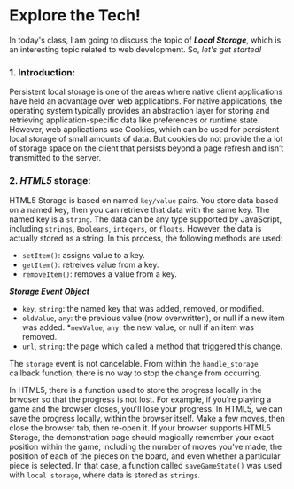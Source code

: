 # Explore the Tech!

In today's class, I am going to discuss the topic of ***Local Storage***, which is an interesting topic related to web development. So, _let's get started!_

### 1. Introduction:
Persistent local storage is one of the areas where native client applications have held an advantage over web applications. For native applications, the operating system typically provides an abstraction layer for storing and retrieving application-specific data like preferences or runtime state. However, web applications use Cookies, which can be used for persistent local storage of small amounts of data. But cookies do not provide the a lot of storage space on the client that persists beyond a page refresh and isn’t transmitted to the server.

### 2. _HTML5_ storage:
HTML5 Storage is based on named `key/value` pairs. You store data based on a named key, then you can retrieve that data with the same key. The named key is a `string`. The data can be any type supported by JavaScript, including `strings`, `Booleans`, `integers`, or `floats`. However, the data is actually stored as a string. In this process, the following methods are used:
* `setItem()`: assigns value to a key.
* `getItem()`: retreives value from a key.
* `removeItem()`: removes a value from a key.

***Storage Event Object***
* `key`, `string`:	the named key that was added, removed, or modified.
* `oldValue`,	`any`:	the previous value (now overwritten), or null if a new item was added.
*`newValue`,	`any`:	the new value, or null if an item was removed.
* `url`, `string`: the page which called a method that triggered this change.

The `storage` event is not cancelable. From within the `handle_storage` callback function, there is no way to stop the change from occurring.

In HTML5, there is a function used to store the progress locally in the brwoser so that the progress is not lost. For example, if you're playing a game and the browser closes, you'll lose your progress. In HTML5, we can save the progress locally, within the browser itself. Make a few moves, then close the browser tab, then re-open it. If your browser supports HTML5 Storage, the demonstration page should magically remember your exact position within the game, including the number of moves you’ve made, the position of each of the pieces on the board, and even whether a particular piece is selected. In that case, a function called `saveGameState()` was used with `local storage`, where data is stored as `strings`.
